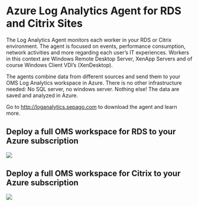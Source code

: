 # Azure Log Analytics Agent for RDS and Citrix Sites

The Log Analytics Agent monitors each worker in your RDS or Citrix environment. The agent is focused on events, performance consumption, network activities and more regarding each user’s IT experiences. Workers in this context are Windows Remote Desktop Server, XenApp Servers and of course Windows Client VDI’s (XenDesktop).

The agents combine data from different sources and send them to your OMS Log Analytics workspace in Azure. There is no other infrastructure needed: No SQL server, no windows server. Nothing else! The data are saved and analyzed in Azure.

Go to http://loganalytics.sepago.com to download the agent and learn more.


## Deploy a full OMS workspace for RDS to your Azure subscription
<a href="https://portal.azure.com/#create/Microsoft.Template/uri/https%3A%2F%2Fraw.githubusercontent.com%2FMarcelMeurer%2FLogAnalytics-for-Citrix%2Fmaster%2FITPC-OMS-Citrix.json" target="_blank">
    <img src="http://azuredeploy.net/deploybutton.png"/>
</a>

## Deploy a full OMS workspace for Citrix to your Azure subscription
<a href="https://portal.azure.com/#create/Microsoft.Template/uri/https%3A%2F%2Fraw.githubusercontent.com%2FMarcelMeurer%2FLogAnalytics-for-Citrix%2Fmaster%2FITPC-OMS-Citrix.json" target="_blank">
    <img src="http://azuredeploy.net/deploybutton.png"/>
</a>
